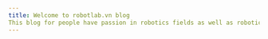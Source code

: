 ```yaml
---
title: Welcome to robotlab.vn blog
This blog for people have passion in robotics fields as well as robotics students, engineers.
---
```


